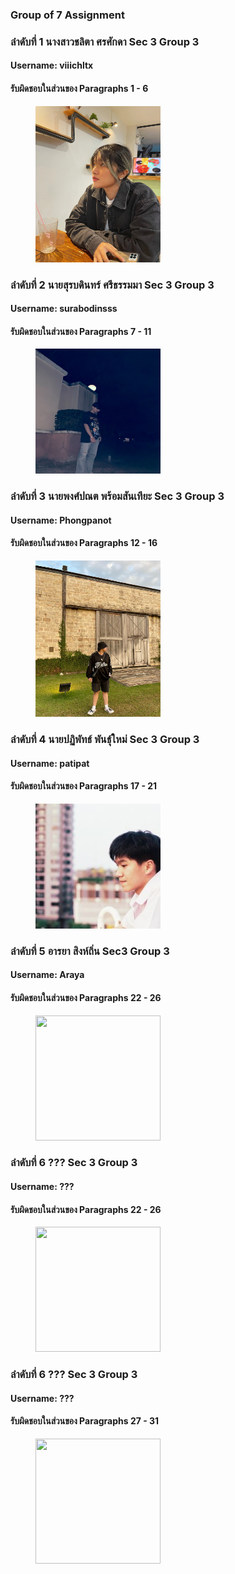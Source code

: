 ### Group of 7 Assignment

### ลำดับที่ 1 นางสาวชลิตา ศรศักดา Sec 3 Group 3
#### Username: viiichltx
#### รับผิดชอบในส่วนของ Paragraphs 1 - 6
<figure>
    <img src="./media/chalita.jpg" width="200" height="250">
</figure>


### ลำดับที่ 2 นายสุรบดินทร์ ศรีธรรมมา Sec 3 Group 3
#### Username: surabodinsss
#### รับผิดชอบในส่วนของ Paragraphs 7 - 11
<figure>
    <img src="./media/Surabodin.jpg" width="200" height="200">
</figure>


### ลำดับที่ 3 นายพงศ์ปณต พร้อมสันเทียะ Sec 3 Group 3
#### Username: Phongpanot
#### รับผิดชอบในส่วนของ Paragraphs 12 - 16
<figure>
    <img src="./media/Phongpanot.jpg" width="200" height="250">
</figure>


### ลำดับที่ 4 นายปฏิพัทธ์ พันธุ์ใหม่ Sec 3 Group 3
#### Username: patipat
#### รับผิดชอบในส่วนของ Paragraphs 17 - 21
<figure>
    <img src="./media/Patipat.jpg" width="200" height="200">
</figure>


### ลำดับที่ 5 อารยา สิงห์ถิ่น Sec3 Group 3
#### Username: Araya
#### รับผิดชอบในส่วนของ Paragraphs 22 - 26
<figure>
    <img src="./media/???.jpg" width="200" height="200">
</figure>

### ลำดับที่ 6 ??? Sec 3 Group 3
#### Username: ???
#### รับผิดชอบในส่วนของ Paragraphs 22 - 26
<figure>
    <img src="./media/???.jpg" width="200" height="200">
</figure>


### ลำดับที่ 6 ??? Sec 3 Group 3
#### Username: ???
#### รับผิดชอบในส่วนของ Paragraphs 27 - 31
<figure>
    <img src="./profile_team/???.jpg" width="200" height="200">
</figure>
